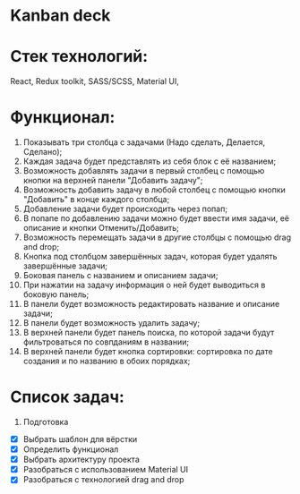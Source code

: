 # Kanban deck

# Стек технологий:

React,
Redux toolkit,
SASS/SCSS,
Material UI,

# Функционал:

1. Показывать три столбца с задачами (Надо сделать, Делается, Сделано);
2. Каждая задача будет представлять из себя блок с её названием;
3. Возможность добавлять задачи в первый столбец с помощью кнопки на верхней панели "Добавить задачу";
4. Возможность добавить задачу в любой столбец с помощью кнопки "Добавить" в конце каждого столбца;
5. Добавление задачи будет происходить через попап;
6. В попапе по добавлению задачи можно будет ввести имя задачи, её описание и кнопки Отменить/Добавить;
7. Возможность перемещать задачи в другие столбцы с помощью drag and drop;
8. Кнопка под столбцом завершённых задач, которая будет удалять завершённые задачи;
9. Боковая панель с названием и описанием задачи;
10. При нажатии на задачу информация о ней будет выводиться в боковую панель;
11. В панели будет возможность редактировать название и описание задачи;
12. В панели будет возможность удалить задачу;
13. В верхней панели будет панель поиска, по которой задачи будут фильтроваться по совпданиям в названии;
14. В верхней панели будет кнопка сортировки: сортировка по дате создания и по названию в обоих порядках;

# Список задач:

1. Подготовка

- [x] Выбрать шаблон для вёрстки
- [x] Определить функционал
- [x] Выбрать архитектуру проекта
- [x] Разобраться с использованием Material UI
- [x] Разобраться с технологией drag and drop
